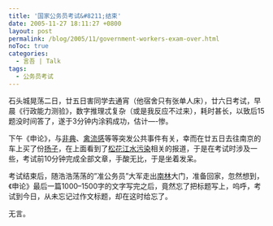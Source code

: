 ```yaml
---
title: '国家公务员考试&#8211;结束'
date: 2005-11-27 18:11:27 +0800
layout: post
permalink: /blog/2005/11/government-workers-exam-over.html
noToc: true
categories:
  - 言吾 | Talk
tags:
  - 公务员考试
---
```

石头城晃荡二日，廿五日害同学去通宵（他宿舍只有张单人床），廿六日考试，早晨《行政能力测验》，数字推理忒复杂（或是我反应不过来），耗时甚长，以致后15题没时间答了，遂于3分钟内涂鸦成功，估计—-惨。

下午《申论》，与[非典][1]、[禽流感][2]等等突发公共事件有关，幸而在廿五日去往南京的车上买了份[扬子][3]，在上面看到了[松花江水污染][4]相关的报道，于是在考试时涉及一些，考试前10分钟完成全部文章，手酸无比，于是坐着发呆。

考试结束后，随浩浩荡荡的”准公务员”大军走出[南林][5]大门，准备回家，忽然想到，《申论》最后一篇1000–1500字的文字写完之后，竟然忘了把标题写上，呜呼，考试到今日，从未忘记过作文标题，却在这时给忘了。

无言。

  [1]: http://sars.eastday.com/
  [2]: http://news.xinhuanet.com/weekend/2005-10/11/content_3608002.htm
  [3]: http://www.yangtse.com/
  [4]: http://www.xinhuanet.com/society/zt051124/
  [5]: http://www.njfu.edu.cn/